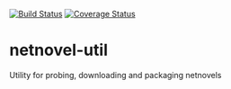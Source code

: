 [![Build Status](https://travis-ci.org/suxue/netnovel-util.png?branch=dev)](https://travis-ci.org/suxue/netnovel-util)
[![Coverage Status](https://coveralls.io/repos/suxue/netnovel-util/badge.png?branch=dev)](https://coveralls.io/r/suxue/netnovel-util?branch=dev)


netnovel-util
=============

Utility for probing, downloading and packaging netnovels
